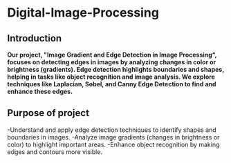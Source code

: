 # Digital-Image-Processing

## Introduction
**Our project, "Image Gradient and Edge Detection in Image Processing“, focuses on detecting edges in images by analyzing changes in color or brightness (gradients). Edge detection highlights boundaries and shapes, helping in tasks like object recognition and image analysis. We explore techniques like Laplacian, Sobel, and Canny Edge Detection to find and enhance these edges.**

## Purpose of project
-Understand and apply edge detection techniques to identify shapes and boundaries in images.
-Analyze image gradients (changes in brightness or color) to highlight important areas.
-Enhance object recognition by making edges and contours more visible.
